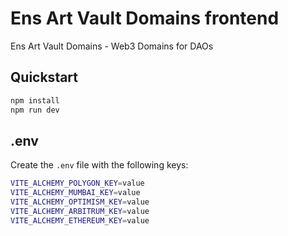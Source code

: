 # Ens Art Vault Domains frontend

Ens Art Vault Domains - Web3 Domains for DAOs


## Quickstart

```bash
npm install
npm run dev
```

## .env

Create the `.env` file with the following keys:

```bash
VITE_ALCHEMY_POLYGON_KEY=value
VITE_ALCHEMY_MUMBAI_KEY=value
VITE_ALCHEMY_OPTIMISM_KEY=value
VITE_ALCHEMY_ARBITRUM_KEY=value
VITE_ALCHEMY_ETHEREUM_KEY=value
```
